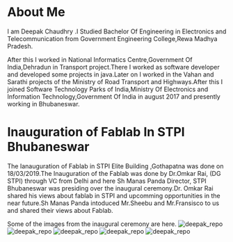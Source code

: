 # About Me
 I am Deepak Chaudhry .I Studied Bachelor Of Engineering in Electronics and Telecommunication from Government Engineering College,Rewa Madhya Pradesh.
 
 After this I worked in National Informatics Centre,Government Of India,Dehradun in Transport project.There I worked as software developer and developed some projects in java.Later on I worked in the Vahan and Sarathi projects of the Ministry of Road Transport and Highways.After this I joined Software Technology Parks of India,Ministry Of Electronics and Information Technology,Government Of India in august 2017 and presently working in Bhubaneswar.

 # Inauguration of Fablab In STPI Bhubaneswar 

 The Ianauguration of Fablab in STPI Elite Building ,Gothapatna was done on 18/03/2019.The Inauguration of the Fablab was done by Dr.Omkar Rai, (DG STPI) through VC from Delhi and here Sh Manas Panda Director, STPI Bhubaneswar was presiding over the inaugural ceremony.Dr. Omkar Rai shared his views about fablab in STPI and upcomming opportunities in the near future.Sh Manas Panda intoduced Mr.Sheebu and Mr.Fransisco to us and shared their views about Fablab.

Some of the images from the inaugural ceremony are here.
![deepak_repo](img/1.jpg)
![deepak_repo](img/2.jpg)
![deepak_repo](img/3.jpg)
![deepak_repo](img/4.jpg)
![deepak_repo](img/5.jpg)
